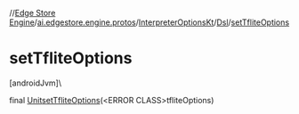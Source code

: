 //[Edge Store Engine](../../../../index.md)/[ai.edgestore.engine.protos](../../index.md)/[InterpreterOptionsKt](../index.md)/[Dsl](index.md)/[setTfliteOptions](set-tflite-options.md)

# setTfliteOptions

[androidJvm]\

final [Unit](https://kotlinlang.org/api/latest/jvm/stdlib/kotlin/-unit/index.html)[setTfliteOptions](set-tflite-options.md)(&lt;ERROR CLASS&gt;tfliteOptions)
